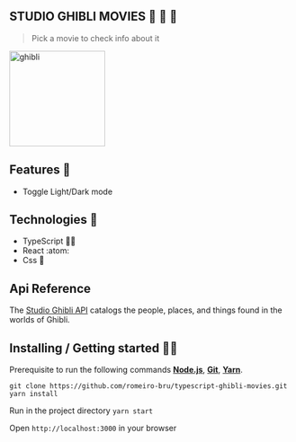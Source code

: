 ## STUDIO GHIBLI MOVIES 🌰 🌱 🌳

> Pick a movie to check info about it

<p  align="left">
<img  src="https://media.giphy.com/media/dEdgB3euossMg/giphy.gif"  height="170" alt="ghibli">
</p>

## Features 👾
* Toggle Light/Dark mode

## Technologies :mag_right:
* TypeScript 🔮🧙
* React :atom:
* Css :nail_care:

## Api Reference
The [Studio Ghibli API](https://ghibliapi.herokuapp.com/) catalogs the people, places, and things found in the worlds of Ghibli.


## Installing / Getting started 👨‍🏭

Prerequisite to run the following commands <strong>[Node.js](https://nodejs.org/en/download/)</strong>, 
                           <strong>[Git](https://git-scm.com/downloads)</strong>, 
                           <strong>[Yarn](https://yarnpkg.com/)</strong>.
<br>
```
git clone https://github.com/romeiro-bru/typescript-ghibli-movies.git
yarn install
```

Run in the project directory ```yarn start```

Open ```http://localhost:3000``` in your browser
